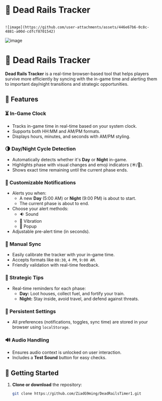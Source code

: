 # 🚂 Dead Rails Tracker

                                                                                               ![image](https://github.com/user-attachments/assets/446e67b6-0c8c-4881-a00d-cdfcf8701542)
![image](https://github.com/user-attachments/assets/0cd6696f-34e3-4cc6-86da-f1408ffed87e)







# 🚂 Dead Rails Tracker

**Dead Rails Tracker** is a real-time browser-based tool that helps players survive more efficiently by syncing with the in-game time and alerting them to important day/night transitions and strategic opportunities.

## 🌟 Features

### ⏳ In-Game Clock
- Tracks in-game time in real-time based on your system clock.
- Supports both HH:MM and AM/PM formats.
- Displays hours, minutes, and seconds with AM/PM styling.

### 🌗 Day/Night Cycle Detection
- Automatically detects whether it's **Day** or **Night** in-game.
- Highlights phase with visual changes and emoji indicators (☀️/🌙).
- Shows exact time remaining until the current phase ends.

### 🔔 Customizable Notifications
- Alerts you when:
  - A new **Day** (5:00 AM) or **Night** (9:00 PM) is about to start.
  - The current phase is about to end.
- Choose your alert methods:
  - 🔉 Sound
  - 📳 Vibration
  - 💬 Popup
- Adjustable pre-alert time (in seconds).

### 🔧 Manual Sync
- Easily calibrate the tracker with your in-game time.
- Accepts formats like `08:30`, `4 PM`, `9:00 AM`.
- Friendly validation with real-time feedback.

### 🧠 Strategic Tips
- Real-time reminders for each phase:
  - **Day:** Loot houses, collect fuel, and fortify your train.
  - **Night:** Stay inside, avoid travel, and defend against threats.

### 💾 Persistent Settings
- All preferences (notifications, toggles, sync time) are stored in your browser using `localStorage`.

### 🔊 Audio Handling
- Ensures audio context is unlocked on user interaction.
- Includes a **Test Sound** button for easy checks.

## 🚀 Getting Started

1. **Clone or download** the repository:
   ```bash
   git clone https://github.com/ZiadG9ming/DeadRailsTimer1.git
